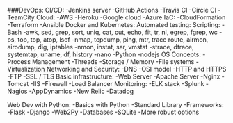 ###DevOps:
	CI/CD:
		-Jenkins server
		-GitHub Actions
		-Travis CI
		-Circle CI
		-TeamCity
	Cloud:
		-AWS
		-Heroku
		-Google cloud
		-Azure
	IaC:
		-CloudFormation
		-Terraform
		-Ansible
	Docker and Kubernetes:
	Automated testing:
	Scripting:
		-Bash
			-awk, sed, grep, sort, uniq, cat, cut, echo, fit, tr, nl, egrep, fgrep, wc
			-ps, top, top, atop, lsof
			-nmap, tcpdump, ping, mtr, trace route, airmon, airodump, dig, iptables
			-nmon, instat, sar, vmstat
			-strace, dtrace, systemtap, uname, df, history
			-nano
		-Python
		-nodejs
	OS Concepts:
		-Process Management
		-Threads
		-Storage / Memory
		-File systems
		-Virtualization
	Networking and Security:
		-DNS
		-OSI model
		-HTTP and HTTPS
		-FTP
		-SSL / TLS
	Basic infrastructure:
		-Web Server
			-Apache Server
			-Nginx
			-Tomcat
			-IIS
		-Firewall
		-Load Balancer
	Monitoring:
		-ELK stack
		-Splunk
		-Nagios
		-AppDynamics
		-New Relic
		-Datadog

Web Dev with Python:
	-Basics with Python
	-Standard Library
	-Frameworks:
		-Flask
		-Django
		-Web2Py
	-Databases
		-SQLite
		-More robust options

